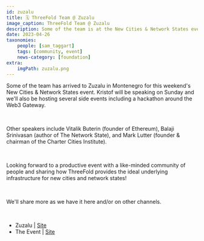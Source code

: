 ```yaml
---
id: zuzalu
title: 🗓 ThreeFold Team @ Zuzalu
image_caption: ThreeFold Team @ Zuzalu
description: Some of the team is at the New Cities & Network States event at Zuzalu, where Kristof will be speaking.
date: 2023-04-26
taxonomies:
    people: [sam_taggart]
    tags: [community, event]
    news-category: [foundation]
extra:
    imgPath: zuzalu.png
---
```


Some of the team has arrived to Zuzalu in Montenegro for this weekend's New Cities & Network States event. Kristof will be speaking on Sunday and we'll also be hosting several side events including a hackathon around the Web3 Gateway.

<br/>

Other speakers include Vitalik Buterin (founder of Ethereum), Balaji Srinivasan (author of The Network State), and Mark Lutter (founder & chairman of the Charter Cities Institute).

<br/>

Looking forward to a productive event with a like-minded community of people and sharing how ThreeFold provides the ideal underlying infrastructure for new cities and network states!

<br/>

We'll share more as we have it here and/or on other channels.

<br/>

- Zuzalu | [Site](https://zuzalu.city/)
- The Event | [Site](https://lu.ma/ae66qgco)